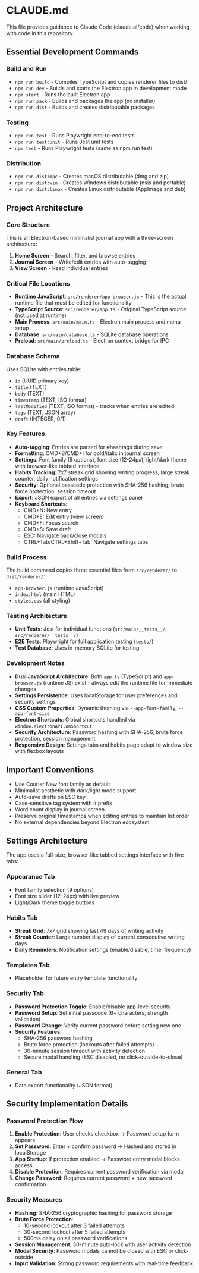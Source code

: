 # CLAUDE.md

This file provides guidance to Claude Code (claude.ai/code) when working with code in this repository.

## Essential Development Commands

### Build and Run
- `npm run build` - Compiles TypeScript and copies renderer files to dist/
- `npm run dev` - Builds and starts the Electron app in development mode
- `npm start` - Runs the built Electron app
- `npm run pack` - Builds and packages the app (no installer)
- `npm run dist` - Builds and creates distributable packages

### Testing
- `npm run test` - Runs Playwright end-to-end tests
- `npm run test:unit` - Runs Jest unit tests
- `npm test` - Runs Playwright tests (same as npm run test)

### Distribution
- `npm run dist:mac` - Creates macOS distributable (dmg and zip)
- `npm run dist:win` - Creates Windows distributable (nsis and portable)
- `npm run dist:linux` - Creates Linux distributable (AppImage and deb)

## Project Architecture

### Core Structure
This is an Electron-based minimalist journal app with a three-screen architecture:
1. **Home Screen** - Search, filter, and browse entries
2. **Journal Screen** - Write/edit entries with auto-tagging
3. **View Screen** - Read individual entries

### Critical File Locations
- **Runtime JavaScript**: `src/renderer/app-browser.js` - This is the actual runtime file that must be edited for functionality
- **TypeScript Source**: `src/renderer/app.ts` - Original TypeScript source (not used at runtime)
- **Main Process**: `src/main/main.ts` - Electron main process and menu setup
- **Database**: `src/main/database.ts` - SQLite database operations
- **Preload**: `src/main/preload.ts` - Electron context bridge for IPC

### Database Schema
Uses SQLite with entries table:
- `id` (UUID primary key)
- `title` (TEXT)
- `body` (TEXT)
- `timestamp` (TEXT, ISO format)
- `lastModified` (TEXT, ISO format) - tracks when entries are edited
- `tags` (TEXT, JSON array)
- `draft` (INTEGER, 0/1)

### Key Features
- **Auto-tagging**: Entries are parsed for #hashtags during save
- **Formatting**: CMD+B/CMD+I for bold/italic in journal screen
- **Settings**: Font family (9 options), font size (12-24px), light/dark theme with browser-like tabbed interface
- **Habits Tracking**: 7x7 streak grid showing writing progress, large streak counter, daily notification settings
- **Security**: Optional passcode protection with SHA-256 hashing, brute force protection, session timeout
- **Export**: JSON export of all entries via settings panel
- **Keyboard Shortcuts**: 
  - CMD+N: New entry
  - CMD+E: Edit entry (view screen)
  - CMD+F: Focus search
  - CMD+S: Save draft
  - ESC: Navigate back/close modals
  - CTRL+Tab/CTRL+Shift+Tab: Navigate settings tabs

### Build Process
The build command copies three essential files from `src/renderer/` to `dist/renderer/`:
- `app-browser.js` (runtime JavaScript)
- `index.html` (main HTML)
- `styles.css` (all styling)

### Testing Architecture
- **Unit Tests**: Jest for individual functions (`src/main/__tests__/`, `src/renderer/__tests__/`)
- **E2E Tests**: Playwright for full application testing (`tests/`)
- **Test Database**: Uses in-memory SQLite for testing

### Development Notes
- **Dual JavaScript Architecture**: Both `app.ts` (TypeScript) and `app-browser.js` (runtime JS) exist - always edit the runtime file for immediate changes
- **Settings Persistence**: Uses localStorage for user preferences and security settings
- **CSS Custom Properties**: Dynamic theming via `--app-font-family`, `--app-font-size`
- **Electron Shortcuts**: Global shortcuts handled via `window.electronAPI.onShortcut`
- **Security Architecture**: Password hashing with SHA-256, brute force protection, session management
- **Responsive Design**: Settings tabs and habits page adapt to window size with flexbox layouts

## Important Conventions
- Use Courier New font family as default
- Minimalist aesthetic with dark/light mode support
- Auto-save drafts on ESC key
- Case-sensitive tag system with # prefix
- Word count display in journal screen
- Preserve original timestamps when editing entries to maintain list order
- No external dependencies beyond Electron ecosystem

## Settings Architecture
The app uses a full-size, browser-like tabbed settings interface with five tabs:

### Appearance Tab
- Font family selection (9 options)
- Font size slider (12-24px) with live preview
- Light/Dark theme toggle buttons

### Habits Tab
- **Streak Grid**: 7x7 grid showing last 49 days of writing activity
- **Streak Counter**: Large number display of current consecutive writing days
- **Daily Reminders**: Notification settings (enable/disable, time, frequency)

### Templates Tab
- Placeholder for future entry template functionality

### Security Tab
- **Password Protection Toggle**: Enable/disable app-level security
- **Password Setup**: Set initial passcode (6+ characters, strength validation)
- **Password Change**: Verify current password before setting new one
- **Security Features**:
  - SHA-256 password hashing
  - Brute force protection (lockouts after failed attempts)
  - 30-minute session timeout with activity detection
  - Secure modal handling (ESC disabled, no click-outside-to-close)

### General Tab
- Data export functionality (JSON format)

## Security Implementation Details

### Password Protection Flow
1. **Enable Protection**: User checks checkbox → Password setup form appears
2. **Set Password**: Enter + confirm password → Hashed and stored in localStorage
3. **App Startup**: If protection enabled → Password entry modal blocks access
4. **Disable Protection**: Requires current password verification via modal
5. **Change Password**: Requires current password + new password confirmation

### Security Measures
- **Hashing**: SHA-256 cryptographic hashing for password storage
- **Brute Force Protection**: 
  - 10-second lockout after 3 failed attempts
  - 30-second lockout after 5 failed attempts
  - 500ms delay on all password verifications
- **Session Management**: 30-minute auto-lock with user activity detection
- **Modal Security**: Password modals cannot be closed with ESC or click-outside
- **Input Validation**: Strong password requirements with real-time feedback